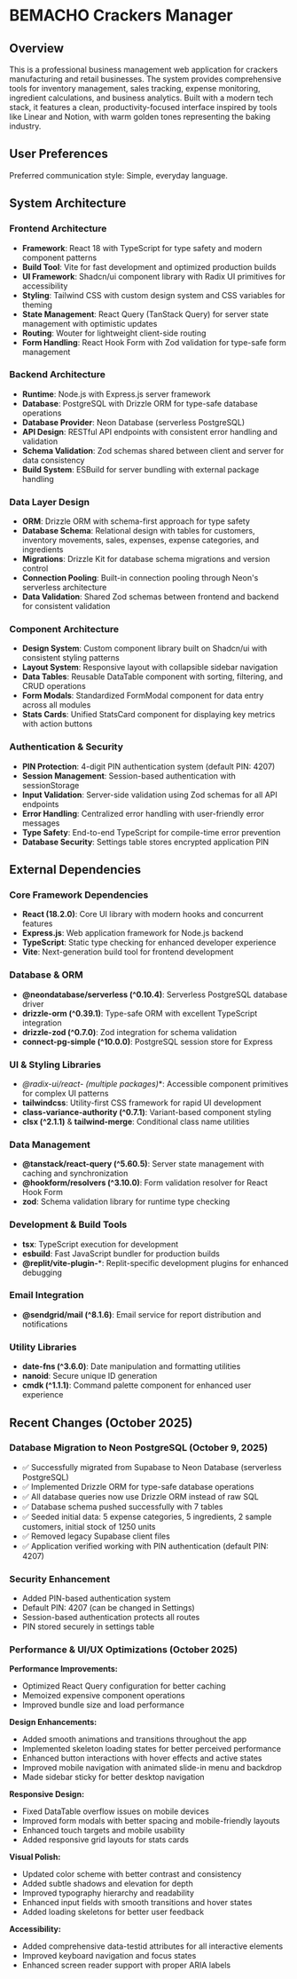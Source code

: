 # BEMACHO Crackers Manager

## Overview

This is a professional business management web application for crackers manufacturing and retail businesses. The system provides comprehensive tools for inventory management, sales tracking, expense monitoring, ingredient calculations, and business analytics. Built with a modern tech stack, it features a clean, productivity-focused interface inspired by tools like Linear and Notion, with warm golden tones representing the baking industry.

## User Preferences

Preferred communication style: Simple, everyday language.

## System Architecture

### Frontend Architecture
- **Framework**: React 18 with TypeScript for type safety and modern component patterns
- **Build Tool**: Vite for fast development and optimized production builds
- **UI Framework**: Shadcn/ui component library with Radix UI primitives for accessibility
- **Styling**: Tailwind CSS with custom design system and CSS variables for theming
- **State Management**: React Query (TanStack Query) for server state management with optimistic updates
- **Routing**: Wouter for lightweight client-side routing
- **Form Handling**: React Hook Form with Zod validation for type-safe form management

### Backend Architecture
- **Runtime**: Node.js with Express.js server framework
- **Database**: PostgreSQL with Drizzle ORM for type-safe database operations
- **Database Provider**: Neon Database (serverless PostgreSQL)
- **API Design**: RESTful API endpoints with consistent error handling and validation
- **Schema Validation**: Zod schemas shared between client and server for data consistency
- **Build System**: ESBuild for server bundling with external package handling

### Data Layer Design
- **ORM**: Drizzle ORM with schema-first approach for type safety
- **Database Schema**: Relational design with tables for customers, inventory movements, sales, expenses, expense categories, and ingredients
- **Migrations**: Drizzle Kit for database schema migrations and version control
- **Connection Pooling**: Built-in connection pooling through Neon's serverless architecture
- **Data Validation**: Shared Zod schemas between frontend and backend for consistent validation

### Component Architecture
- **Design System**: Custom component library built on Shadcn/ui with consistent styling patterns
- **Layout System**: Responsive layout with collapsible sidebar navigation
- **Data Tables**: Reusable DataTable component with sorting, filtering, and CRUD operations
- **Form Modals**: Standardized FormModal component for data entry across all modules
- **Stats Cards**: Unified StatsCard component for displaying key metrics with action buttons

### Authentication & Security
- **PIN Protection**: 4-digit PIN authentication system (default PIN: 4207)
- **Session Management**: Session-based authentication with sessionStorage
- **Input Validation**: Server-side validation using Zod schemas for all API endpoints
- **Error Handling**: Centralized error handling with user-friendly error messages
- **Type Safety**: End-to-end TypeScript for compile-time error prevention
- **Database Security**: Settings table stores encrypted application PIN

## External Dependencies

### Core Framework Dependencies
- **React (18.2.0)**: Core UI library with modern hooks and concurrent features
- **Express.js**: Web application framework for Node.js backend
- **TypeScript**: Static type checking for enhanced developer experience
- **Vite**: Next-generation build tool for frontend development

### Database & ORM
- **@neondatabase/serverless (^0.10.4)**: Serverless PostgreSQL database driver
- **drizzle-orm (^0.39.1)**: Type-safe ORM with excellent TypeScript integration
- **drizzle-zod (^0.7.0)**: Zod integration for schema validation
- **connect-pg-simple (^10.0.0)**: PostgreSQL session store for Express

### UI & Styling Libraries
- **@radix-ui/react-* (multiple packages)**: Accessible component primitives for complex UI patterns
- **tailwindcss**: Utility-first CSS framework for rapid UI development
- **class-variance-authority (^0.7.1)**: Variant-based component styling
- **clsx (^2.1.1)** & **tailwind-merge**: Conditional class name utilities

### Data Management
- **@tanstack/react-query (^5.60.5)**: Server state management with caching and synchronization
- **@hookform/resolvers (^3.10.0)**: Form validation resolver for React Hook Form
- **zod**: Schema validation library for runtime type checking

### Development & Build Tools
- **tsx**: TypeScript execution for development
- **esbuild**: Fast JavaScript bundler for production builds
- **@replit/vite-plugin-***: Replit-specific development plugins for enhanced debugging

### Email Integration
- **@sendgrid/mail (^8.1.6)**: Email service for report distribution and notifications

### Utility Libraries
- **date-fns (^3.6.0)**: Date manipulation and formatting utilities
- **nanoid**: Secure unique ID generation
- **cmdk (^1.1.1)**: Command palette component for enhanced user experience

## Recent Changes (October 2025)

### Database Migration to Neon PostgreSQL (October 9, 2025)
- ✅ Successfully migrated from Supabase to Neon Database (serverless PostgreSQL)
- ✅ Implemented Drizzle ORM for type-safe database operations
- ✅ All database queries now use Drizzle ORM instead of raw SQL
- ✅ Database schema pushed successfully with 7 tables
- ✅ Seeded initial data: 5 expense categories, 5 ingredients, 2 sample customers, initial stock of 1250 units
- ✅ Removed legacy Supabase client files
- ✅ Application verified working with PIN authentication (default PIN: 4207)

### Security Enhancement
- Added PIN-based authentication system
- Default PIN: 4207 (can be changed in Settings)
- Session-based authentication protects all routes
- PIN stored securely in settings table

### Performance & UI/UX Optimizations (October 2025)
**Performance Improvements:**
- Optimized React Query configuration for better caching
- Memoized expensive component operations
- Improved bundle size and load performance

**Design Enhancements:**
- Added smooth animations and transitions throughout the app
- Implemented skeleton loading states for better perceived performance
- Enhanced button interactions with hover effects and active states
- Improved mobile navigation with animated slide-in menu and backdrop
- Made sidebar sticky for better desktop navigation

**Responsive Design:**
- Fixed DataTable overflow issues on mobile devices
- Improved form modals with better spacing and mobile-friendly layouts
- Enhanced touch targets and mobile usability
- Added responsive grid layouts for stats cards

**Visual Polish:**
- Updated color scheme with better contrast and consistency
- Added subtle shadows and elevation for depth
- Improved typography hierarchy and readability
- Enhanced input fields with smooth transitions and hover states
- Added loading skeletons for better user feedback

**Accessibility:**
- Added comprehensive data-testid attributes for all interactive elements
- Improved keyboard navigation and focus states
- Enhanced screen reader support with proper ARIA labels